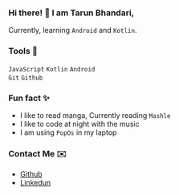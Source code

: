 <!---
  tarun-bhandari/tarun-bhandari is a ✨ special ✨ repository because its `README.md` (this file) appears on your GitHub profile.
  You can click the Preview link to take a look at your changes.
--->

<!--- Small Summary --->
### Hi there! 👋 I am Tarun Bhandari,
Currently, learning `Android` and `Kotlin`. 

### Tools 🧰
`JavaScript` `Kotlin` `Android`  
`Git` `Github`

### Fun fact ✨  
- I like to read manga, Currently reading `Mashle`
- I like to code at night with the music
- I am using `PopOs` in my laptop  

### Contact Me ✉️
- [Github]('https;//github.com/tarun-bhandari')
- [Linkedun]('https://www.linkedin.com/in/tarun-bhandari-17198a2b0/')


